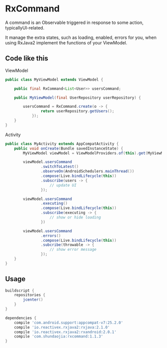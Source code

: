 # RxCommand
A command is an Observable triggered in response to some action, typicallyUI-related.

It manage the extra states, such as loading, enabled, errors for you, when using RxJava2 implement the functions of your ViewModel.


## Code like this

ViewModel

```java
public class MyViewModel extends ViewModel {

    public final RxCommand<List<User>> usersCommand;

    public MyViewModel(final UserRepository userRepository) {

        usersCommand = RxCommand.create(o -> {
                return userRepository.getUsers();
            });
    }
}
```

Activity


```java
public class MyActivity extends AppCompatActivity {
    public void onCreate(Bundle savedInstanceState) {
        MyViewModel viewModel = ViewModelProviders.of(this).get(MyViewModel.class);

        viewModel.usersCommand
                .switchToLatest()
                .observeOn(AndroidSchedulers.mainThread())
                .compose(Live.bindLifecycle(this))
                .subscribe(users -> {
                    // update UI
                });

        viewModel.usersCommand
                .executing()
                .compose(Live.bindLifecycle(this))
                .subscribe(executing -> {
                    // show or hide loading
                })

        viewModel.usersCommand
                .errors()
                .compose(Live.bindLifecycle(this))
                .subcribe(throwable -> {
                    // show error message
                });
    }
}
```

## Usage

```gradle
buildscript {
    repositories {
        jcenter()
    }
}
``` 

```gradle
dependencies {
    compile 'com.android.support:appcompat-v7:25.2.0'
    compile 'io.reactivex.rxjava2:rxjava:2.1.0'
    compile 'io.reactivex.rxjava2:rxandroid:2.0.1'
    compile 'com.shundaojia:rxcommand:1.1.3'
}
```
